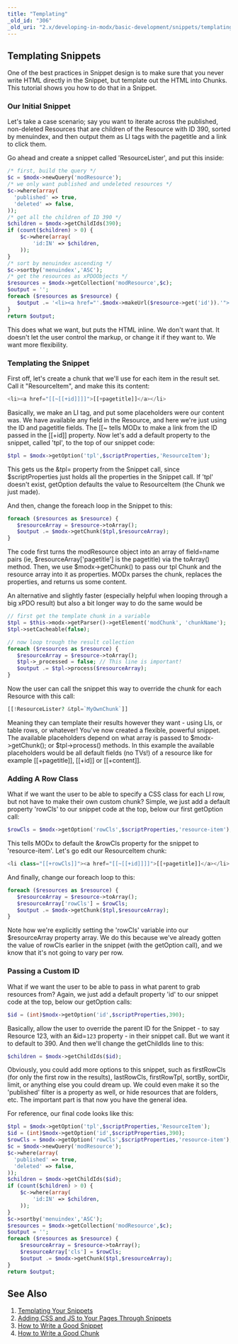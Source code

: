 ```yaml
---
title: "Templating"
_old_id: "306"
_old_uri: "2.x/developing-in-modx/basic-development/snippets/templating-your-snippets"
---
```


## Templating Snippets

One of the best practices in Snippet design is to make sure that you never write HTML directly in the Snippet, but template out the HTML into Chunks. This tutorial shows you how to do that in a Snippet.

### Our Initial Snippet

Let's take a case scenario; say you want to iterate across the published, non-deleted Resources that are children of the Resource with ID 390, sorted by menuindex, and then output them as LI tags with the pagetitle and a link to click them.

Go ahead and create a snippet called 'ResourceLister', and put this inside:

``` php
/* first, build the query */
$c = $modx->newQuery('modResource');
/* we only want published and undeleted resources */
$c->where(array(
  'published' => true,
  'deleted' => false,
));
/* get all the children of ID 390 */
$children = $modx->getChildIds(390);
if (count($children) > 0) {
    $c->where(array(
        'id:IN' => $children,
    ));
}
/* sort by menuindex ascending */
$c->sortby('menuindex','ASC');
/* get the resources as xPDOObjects */
$resources = $modx->getCollection('modResource',$c);
$output = '';
foreach ($resources as $resource) {
   $output .= '<li><a href="'.$modx->makeUrl($resource->get('id')).'">'.$resource->get('pagetitle').'</a></li>';
}
return $output;
```

This does what we want, but puts the HTML inline. We don't want that. It doesn't let the user control the markup, or change it if they want to. We want more flexibility.

### Templating the Snippet

First off, let's create a chunk that we'll use for each item in the result set. Call it "ResourceItem", and make this its content:

``` php
<li><a href="[[~[[+id]]]]">[[+pagetitle]]</a></li>
```

Basically, we make an LI tag, and put some placeholders were our content was. We have available any field in the Resource, and here we're just using the ID and pagetitle fields. The \[\[~ tells MODx to make a link from the ID passed in the \[\[+id\]\] property. Now let's add a default property to the snippet, called 'tpl', to the top of our snippet code:

``` php
$tpl = $modx->getOption('tpl',$scriptProperties,'ResourceItem');
```

This gets us the &tpl= property from the Snippet call, since $scriptProperties just holds all the properties in the Snippet call. If 'tpl' doesn't exist, getOption defaults the value to ResourceItem (the Chunk we just made).

And then, change the foreach loop in the Snippet to this:

``` php
foreach ($resources as $resource) {
   $resourceArray = $resource->toArray();
   $output .= $modx->getChunk($tpl,$resourceArray);
}
```

The code first turns the modResource object into an array of field=name pairs (ie, $resourceArray\['pagetitle'\] is the pagetitle) via the toArray() method. Then, we use $modx->getChunk() to pass our tpl Chunk and the resource array into it as properties. MODx parses the chunk, replaces the properties, and returns us some content.

An alternative and slightly faster (especially helpful when looping through a big xPDO result) but also a bit longer way to do the same would be

``` php
// first get the template chunk in a variable
$tpl = $this->modx->getParser()->getElement('modChunk', 'chunkName');
$tpl->setCacheable(false);

// now loop trough the result collection
foreach ($resources as $resource) {
   $resourceArray = $resource->toArray();
   $tpl->_processed = false; // This line is important!
   $output .= $tpl->process($resourceArray);
}
```

Now the user can call the snippet this way to override the chunk for each Resource with this call:

``` php
[[!ResourceLister? &tpl=`MyOwnChunk`]]
```

Meaning they can template their results however they want - using LIs, or table rows, or whatever! You've now created a flexible, powerful snippet. The available placeholders depend on what array is passed to $modx->getChunk(); or $tpl->process() methods. In this example the available placeholders would be all default fields (no TVs!) of a resource like for example \[\[+pagetitle\]\], \[\[+id\]\] or \[\[+content\]\].

### Adding A Row Class

What if we want the user to be able to specify a CSS class for each LI row, but not have to make their own custom chunk? Simple, we just add a default property 'rowCls' to our snippet code at the top, below our first getOption call:

``` php
$rowCls = $modx->getOption('rowCls',$scriptProperties,'resource-item');
```

This tells MODx to default the &rowCls property for the snippet to 'resource-item'. Let's go edit our ResourceItem chunk:

``` php
<li class="[[+rowCls]]"><a href="[[~[[+id]]]]">[[+pagetitle]]</a></li>
```

And finally, change our foreach loop to this:

``` php
foreach ($resources as $resource) {
   $resourceArray = $resource->toArray();
   $resourceArray['rowCls'] = $rowCls;
   $output .= $modx->getChunk($tpl,$resourceArray);
}
```

Note how we're explicitly setting the 'rowCls' variable into our $resourceArray property array. We do this because we've already gotten the value of rowCls earlier in the snippet (with the getOption call), and we know that it's not going to vary per row.

### Passing a Custom ID

What if we want the user to be able to pass in what parent to grab resources from? Again, we just add a default property 'id' to our snippet code at the top, below our getOption calls:

``` php
$id = (int)$modx->getOption('id',$scriptProperties,390);
```

Basically, allow the user to override the parent ID for the Snippet - to say Resource 123, with an &id=`123` property - in their snippet call. But we want it to default to 390. And then we'll change the getChildIds line to this:

``` php
$children = $modx->getChildIds($id);
```

Obviously, you could add more options to this snippet, such as firstRowCls (for only the first row in the results), lastRowCls, firstRowTpl, sortBy, sortDir, limit, or anything else you could dream up. We could even make it so the 'published' filter is a property as well, or hide resources that are folders, etc. The important part is that now you have the general idea.

For reference, our final code looks like this:

``` php
$tpl = $modx->getOption('tpl',$scriptProperties,'ResourceItem');
$id = (int)$modx->getOption('id',$scriptProperties,390);
$rowCls = $modx->getOption('rowCls',$scriptProperties,'resource-item');
$c = $modx->newQuery('modResource');
$c->where(array(
  'published' => true,
  'deleted' => false,
));
$children = $modx->getChildIds($id);
if (count($children) > 0) {
    $c->where(array(
        'id:IN' => $children,
    ));
}
$c->sortby('menuindex','ASC');
$resources = $modx->getCollection('modResource',$c);
$output = '';
foreach ($resources as $resource) {
    $resourceArray = $resource->toArray();
    $resourceArray['cls'] = $rowCls;
    $output .= $modx->getChunk($tpl,$resourceArray);
}
return $output;
```

## See Also

1. [Templating Your Snippets](extending-modx/snippets/templating)
2. [Adding CSS and JS to Your Pages Through Snippets](extending-modx/snippets/register-assets)
3. [How to Write a Good Snippet](extending-modx/snippets/good-snippet)
4. [How to Write a Good Chunk](extending-modx/snippets/good-chunk)
